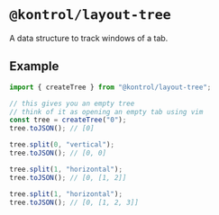 # `@kontrol/layout-tree`

A data structure to track windows of a tab.

## Example

```ts
import { createTree } from "@kontrol/layout-tree";

// this gives you an empty tree
// think of it as opening an empty tab using vim
const tree = createTree("0");
tree.toJSON(); // [0]

tree.split(0, "vertical");
tree.toJSON(); // [0, 0]

tree.split(1, "horizontal");
tree.toJSON(); // [0, [1, 2]]

tree.split(1, "horizontal");
tree.toJSON(); // [0, [1, 2, 3]]
```
